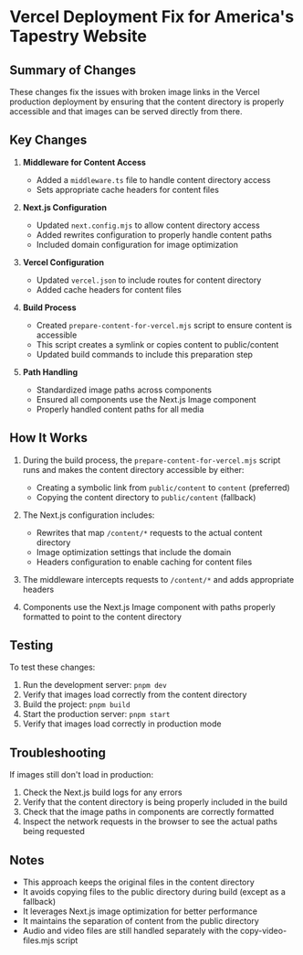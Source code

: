 # Vercel Deployment Fix for America's Tapestry Website

## Summary of Changes

These changes fix the issues with broken image links in the Vercel production deployment by ensuring that the content directory is properly accessible and that images can be served directly from there.

## Key Changes

1. **Middleware for Content Access**
   - Added a `middleware.ts` file to handle content directory access
   - Sets appropriate cache headers for content files

2. **Next.js Configuration**
   - Updated `next.config.mjs` to allow content directory access
   - Added rewrites configuration to properly handle content paths
   - Included domain configuration for image optimization

3. **Vercel Configuration**
   - Updated `vercel.json` to include routes for content directory
   - Added cache headers for content files

4. **Build Process**
   - Created `prepare-content-for-vercel.mjs` script to ensure content is accessible
   - This script creates a symlink or copies content to public/content
   - Updated build commands to include this preparation step

5. **Path Handling**
   - Standardized image paths across components
   - Ensured all components use the Next.js Image component
   - Properly handled content paths for all media

## How It Works

1. During the build process, the `prepare-content-for-vercel.mjs` script runs and makes the content directory accessible by either:
   - Creating a symbolic link from `public/content` to `content` (preferred)
   - Copying the content directory to `public/content` (fallback)

2. The Next.js configuration includes:
   - Rewrites that map `/content/*` requests to the actual content directory
   - Image optimization settings that include the domain
   - Headers configuration to enable caching for content files

3. The middleware intercepts requests to `/content/*` and adds appropriate headers

4. Components use the Next.js Image component with paths properly formatted to point to the content directory

## Testing

To test these changes:

1. Run the development server: `pnpm dev`
2. Verify that images load correctly from the content directory
3. Build the project: `pnpm build`
4. Start the production server: `pnpm start`
5. Verify that images load correctly in production mode

## Troubleshooting

If images still don't load in production:

1. Check the Next.js build logs for any errors
2. Verify that the content directory is being properly included in the build
3. Check that the image paths in components are correctly formatted
4. Inspect the network requests in the browser to see the actual paths being requested

## Notes

- This approach keeps the original files in the content directory
- It avoids copying files to the public directory during build (except as a fallback)
- It leverages Next.js image optimization for better performance
- It maintains the separation of content from the public directory
- Audio and video files are still handled separately with the copy-video-files.mjs script